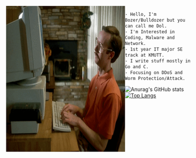 <img src="aaaa.gif" alt="----" align="left" width="325" height="400">

    - Hello, I'm Bozer/Bulldozer but you can call me Dol.
    - I'm Interested in Coding, Malware and Network.                      
    - 1st year IT major SE track at KMUTT.
    - I write stuff mostly in Go and C.                                   
    - Focusing on DDoS and Worm Protection/Attack.
    
![Anurag's GitHub stats](https://github-readme-stats.vercel.app/api?username=boz3r&show_icons=true&theme=default)
[![Top Langs](https://github-readme-stats.vercel.app/api/top-langs/?username=boz3r&show_icons=true&theme=default)](https://github.com/anuraghazra/github-readme-stats)
